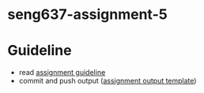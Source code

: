 # seng637-assignment-5

# Guideline
- read [assignment guideline](./Assignment5.md) 
- commit and push output ([assignment output template](./Assignment5-Report.md))
